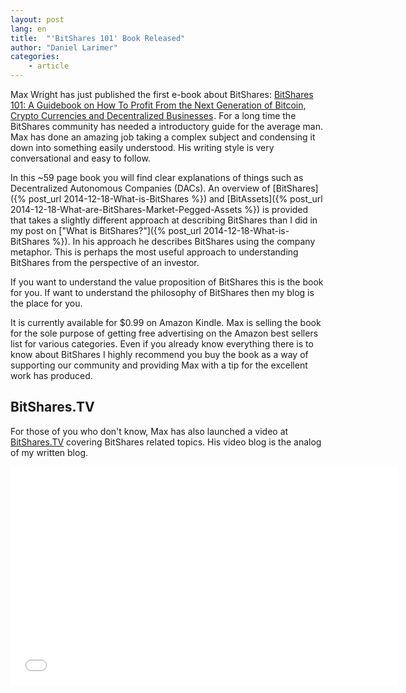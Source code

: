 ```yaml
---
layout: post
lang: en
title:  "'BitShares 101' Book Released"
author: "Daniel Larimer"
categories: 
    - article
---
```


Max Wright has just published the first e-book about BitShares: <a href="http://www.amazon.com/gp/product/B00QUIWHR0/ref=as_li_tl?ie=UTF8&camp=1789&creative=9325&creativeASIN=B00QUIWHR0&linkCode=as2&tag=bytesblog-20&linkId=L5QR52WXHH7J5FI7">BitShares 101: A Guidebook on How To Profit From the Next Generation of Bitcoin, Crypto Currencies and Decentralized Businesses</a><img src="http://ir-na.amazon-adsystem.com/e/ir?t=bytesblog-20&l=as2&o=1&a=B00QUIWHR0" width="1" height="1" border="0" alt="" style="border:none !important; margin:0px !important;" />.  For a long time 
the BitShares community has needed a introductory guide for the average man. Max
has done an amazing job taking a complex subject and condensing it down into 
something easily understood.  His writing style is very conversational and easy
to follow.

In this ~59 page book you will find clear explanations of things such as
Decentralized Autonomous Companies (DACs).  An overview of [BitShares]({% post_url 2014-12-18-What-is-BitShares %}) and
[BitAssets]({% post_url 2014-12-18-What-are-BitShares-Market-Pegged-Assets %}) is provided
that takes a slightly different approach at describing BitShares than I did in
my post on ["What is BitShares?"]({% post_url 2014-12-18-What-is-BitShares %}).  In his
approach he describes BitShares using the company metaphor.  This is perhaps
the most useful approach to understanding BitShares from the perspective of an
investor. 

If you want to understand the value proposition of BitShares this is the book for you. If
want to understand the philosophy of BitShares then my blog is the place for you.

It is currently available for $0.99 on Amazon Kindle.  Max is selling the book for
the sole purpose of getting free advertising on the Amazon best sellers list for 
various categories.   Even if you already know everything there is to know about
BitShares I highly recommend you buy the book as a way of supporting our community and
providing Max with a tip for the excellent work has produced.


## BitShares.TV

For those of you who don't know, Max has also launched a video at [BitShares.TV](http://bitshares.tv) covering 
BitShares related topics.  His video blog is the analog of my written blog. 

<center>
<iframe width="620" height="349" src="//www.youtube.com/embed/XxTtW44R_bQ" frameborder="0" allowfullscreen></iframe>
</center>


